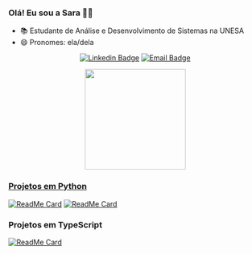 ### Olá! Eu sou a Sara 👋🏻

 - 📚 Estudante de Análise e Desenvolvimento de Sistemas na UNESA
 - 😄 Pronomes: ela/dela

<div align=center>

   [![Linkedin Badge](https://img.shields.io/badge/-Linkedin-292929?style=flat-square&logo=Linkedin&logoColor=white&link=https://www.linkedin.com/in/sara-monteiro-4b453b218)](https://www.linkedin.com/in/sara-monteiro-4b453b218)
   [![Email Badge](https://img.shields.io/badge/-Email-292929?style=flat-square&logo=Gmail&logoColor=white&link=mailto:saradias-monteiro@outlook.com)](mailto:saradias-monteiro@outlook.com)

</div>

<div align="center">
  <a href="https://github.com/mntrsara">
  <img height="200em" src="https://github-readme-stats.vercel.app/api/top-langs/?username=mntrsara&layout=compact&langs_count=7&theme=dark"/>
</div>

### Projetos em Python
[![ReadMe Card](https://github-readme-stats.vercel.app/api/pin/?username=mntrsara&repo=hangman-game&theme=dark)](https://github.com/mntrsara/hangman-game) [![ReadMe Card](https://github-readme-stats.vercel.app/api/pin/?username=mntrsara&repo=resolvendo-bhaskara&theme=dark)](https://github.com/mntrsara/resolvendo-bhaskara)

### Projetos em TypeScript
[![ReadMe Card](https://github-readme-stats.vercel.app/api/pin/?username=mntrsara&repo=rocket-help&theme=dark)](https://github.com/mntrsara/rocket-help)